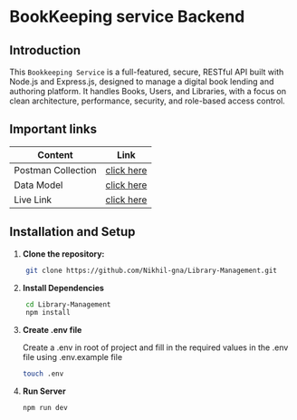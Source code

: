 # BookKeeping service Backend

## Introduction

This `Bookkeeping Service` is a full-featured, secure, RESTful API built with Node.js and Express.js, designed to manage a digital book lending and authoring platform. It handles Books, Users, and Libraries, with a focus on clean architecture, performance, security, and role-based access control.

## Important links

| Content            | Link                                                                             |
| ------------------ | -------------------------------------------------------------------------------- |
| Postman Collection | [click here](https://documenter.getpostman.com/view/23451596/2sB2ca8155)         |
| Data Model         | [click here ](https://app.eraser.io/workspace/et2NBGlc2t2d3RQagNN4?origin=share) |
| Live Link          | [click here ](https://library-management-lk8n.onrender.com)                      |

## Installation and Setup

1. **Clone the repository:**

```bash
    git clone https://github.com/Nikhil-gna/Library-Management.git
```

2. **Install Dependencies**

```bash
    cd Library-Management
    npm install
```

3. **Create .env file**

   Create a .env in root of project and fill in the required values in the .env file using .env.example file

   ```bash
   touch .env
   ```

4. **Run Server**
   ```bash
   npm run dev
   ```
